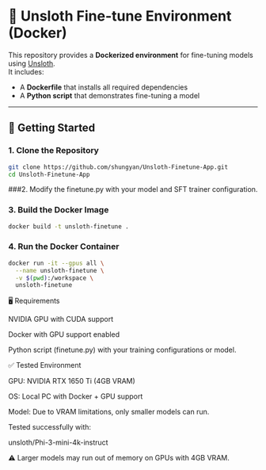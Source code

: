 # 🦥 Unsloth Fine-tune Environment (Docker)

This repository provides a **Dockerized environment** for fine-tuning models using [Unsloth](https://github.com/unslothai/unsloth).  
It includes:  
- A **Dockerfile** that installs all required dependencies  
- A **Python script** that demonstrates fine-tuning a model

---

## 🚀 Getting Started

### 1. Clone the Repository
```bash
git clone https://github.com/shungyan/Unsloth-Finetune-App.git
cd Unsloth-Finetune-App
```
###2. Modify the finetune.py with your model and SFT trainer configuration.

### 3. Build the Docker Image
```bash
docker build -t unsloth-finetune .
```

### 4. Run the Docker Container
```bash
docker run -it --gpus all \
  --name unsloth-finetune \
  -v $(pwd):/workspace \
  unsloth-finetune
```

🖥️ Requirements

NVIDIA GPU with CUDA support 

Docker with GPU support enabled

Python script (finetune.py) with your training configurations or model. 


✅ Tested Environment

GPU: NVIDIA RTX 1650 Ti (4GB VRAM)

OS: Local PC with Docker + GPU support

Model: Due to VRAM limitations, only smaller models can run.

Tested successfully with:

unsloth/Phi-3-mini-4k-instruct

⚠️ Larger models may run out of memory on GPUs with 4GB VRAM.
